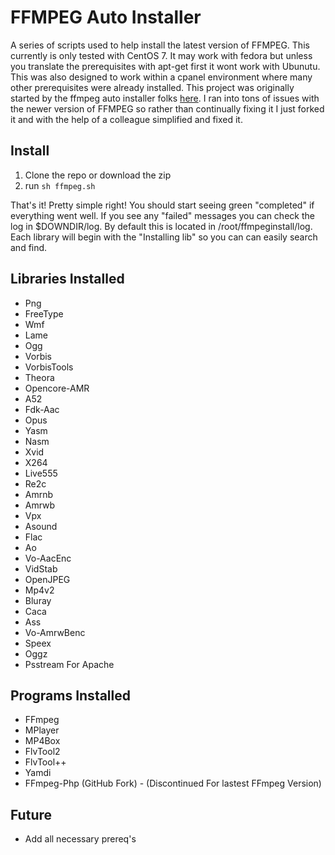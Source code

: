 FFMPEG Auto Installer
===
A series of scripts used to help install the latest version of FFMPEG. This currently is only tested with CentOS 7. It may work with fedora but unless you translate the prerequisites with apt-get first it wont work with Ubunutu. This was also designed to work within a cpanel environment where many other prerequisites were already installed. This project was originally started by the ffmpeg auto installer folks [here][1]. I ran into tons of issues with the newer version of FFMPEG so rather than continually fixing it I just forked it and with the help of a colleague simplified and fixed it.  

Install
---
1. Clone the repo or download the zip
2. run ```sh ffmpeg.sh```

That's it! Pretty simple right! You should start seeing green "completed" if everything went well. If you see any "failed" messages you can check the log in $DOWNDIR/log. By default this is located in /root/ffmpeginstall/log. Each library will begin with the "Installing lib" so you can can easily search and find. 

Libraries Installed
---
- Png
- FreeType
- Wmf
- Lame
- Ogg
- Vorbis
- VorbisTools
- Theora
- Opencore-AMR
- A52
- Fdk-Aac
- Opus
- Yasm
- Nasm
- Xvid
- X264
- Live555
- Re2c
- Amrnb
- Amrwb
- Vpx
- Asound
- Flac
- Ao
- Vo-AacEnc
- VidStab
- OpenJPEG
- Mp4v2
- Bluray
- Caca
- Ass
- Vo-AmrwBenc
- Speex
- Oggz
- Psstream For Apache

Programs Installed
---
- FFmpeg
- MPlayer
- MP4Box
- FlvTool2
- FlvTool++
- Yamdi
- FFmpeg-Php (GitHub Fork) - (Discontinued For lastest FFmpeg Version)

Future
---
- Add all necessary prereq's

[1]: http://www.ffmpeginstaller.com/

